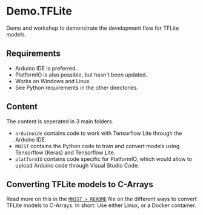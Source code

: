 # Demo.TFLite

Demo and workshop to demonstrate the development flow for TFLite models.

## Requirements
- Arduino IDE is preferred.
- PlatformIO is also possible, but hasn't been updated.
- Works on Windows and Linux
- See Python requirements in the other directories.

## Content
The content is seperated in 3 main folders.
- `arduinoide` contains code to work with Tensorflow Lite through the Arduino IDE.
- `MNIST` contains the Python code to train and convert models using Tensorflow (Keras) and Tensorflow Lite.
- `platformIO` contains code specific for PlatformIO, which would allow to upload Arduino code through Visual Studio Code.

## Converting TFLite models to C-Arrays
Read more on this in the [`MNIST > README`](https://github.com/sizingservers/Demo.TFLite/tree/master/MNIST/Readme.md) file on the different ways to convert TFLite models to C-Arrays.
In short: Use either Linux, or a Docker container.
